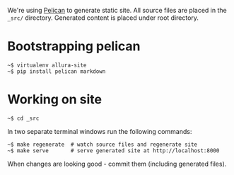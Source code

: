 We're using [Pelican][1] to generate static site.
All source files are placed in the `_src/` directory.
Generated content is placed under root directory.

# Bootstrapping pelican

    ~$ virtualenv allura-site
    ~$ pip install pelican markdown

# Working on site

    ~$ cd _src

In two separate terminal windows run the following commands:

    ~$ make regenerate  # watch source files and regenerate site
    ~$ make serve       # serve generated site at http://localhost:8000

When changes are looking good - commit them (including generated files).

[1]: http://blog.getpelican.com/
